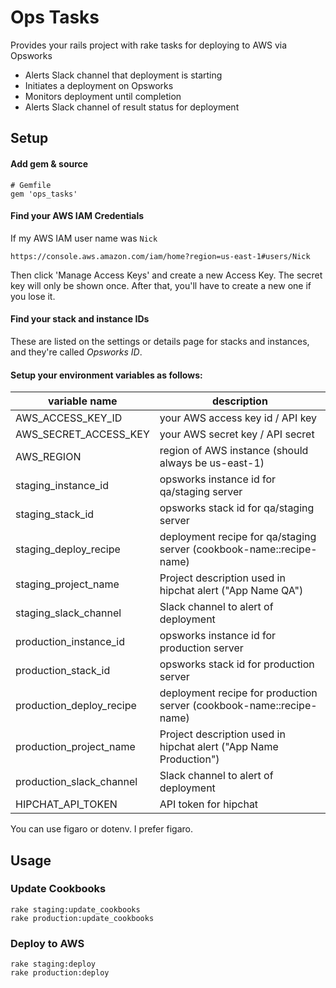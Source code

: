 # Ops Tasks

Provides your rails project with rake tasks for deploying to AWS via Opsworks

- Alerts Slack channel that deployment is starting
- Initiates a deployment on Opsworks
- Monitors deployment until completion
- Alerts Slack channel of result status for deployment

## Setup

#### Add gem & source

    # Gemfile
    gem 'ops_tasks'

#### Find your AWS IAM Credentials

If my AWS IAM user name was `Nick`

`https://console.aws.amazon.com/iam/home?region=us-east-1#users/Nick`

Then click 'Manage Access Keys' and create a new Access Key. The secret key will only be shown once. After that, you'll have to create a new one if you lose it.

#### Find your stack and instance IDs

These are listed on the settings or details page for stacks and instances, and they're called _Opsworks ID_.


#### Setup your environment variables as follows:

| variable name | description |
| --------------|-------------- |
| AWS_ACCESS_KEY_ID    | your AWS access key id / API key |
| AWS_SECRET_ACCESS_KEY | your AWS secret key / API secret |
| AWS_REGION            | region of AWS instance (should always be us-east-1) |
| staging_instance_id | opsworks instance id for qa/staging server |
| staging_stack_id | opsworks stack id for qa/staging server |
| staging_deploy_recipe | deployment recipe for qa/staging server (cookbook-name::recipe-name) |
| staging_project_name | Project description used in hipchat alert ("App Name QA") |
| staging_slack_channel | Slack channel to alert of deployment |
| production_instance_id | opsworks instance id for production server |
| production_stack_id | opsworks stack id for production server |
| production_deploy_recipe | deployment recipe for production server (cookbook-name::recipe-name) |
| production_project_name | Project description used in hipchat alert ("App Name Production") |
| production_slack_channel | Slack channel to alert of deployment |
| HIPCHAT_API_TOKEN | API token for hipchat |

You can use figaro or dotenv. I prefer figaro.

## Usage

### Update Cookbooks

    rake staging:update_cookbooks
    rake production:update_cookbooks

### Deploy to AWS

    rake staging:deploy
    rake production:deploy
